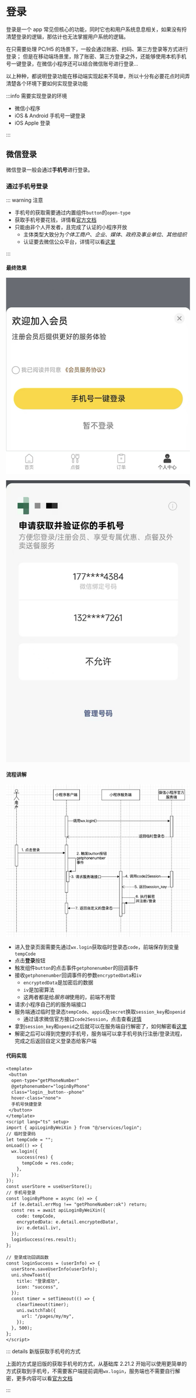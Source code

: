 # 登录

登录是一个 app 常见但核心的功能，同时它也和用户系统息息相关，如果没有捋清楚登录的逻辑，那估计也无法掌握用户系统的逻辑。

在只需要处理 PC/H5 的场景下，一般会通过账密、扫码、第三方登录等方式进行登录；
但是在移动端场景里，除了账密、第三方登录之外，还能够使用本机手机号一键登录，在微信小程序还可以结合微信账号进行登录...

以上种种，都说明登录功能在移动端实现起来不简单，所以十分有必要花点时间弄清楚各个环境下要如何实现登录功能

:::info 需要实现登录的环境

- 微信小程序
- iOS & Android 手机号一键登录
- iOS Apple 登录

:::

## 微信登录

微信登录一般会通过**手机号**进行登录。

### 通过手机号登录

::: warning 注意

- 手机号的获取需要通过内置组件`button`的`open-type`
- 获取手机号要花钱，详情看[官方文档](https://developers.weixin.qq.com/miniprogram/dev/framework/open-ability/getPhoneNumber.html)
- 只能由非个人开发者，且完成了认证的小程序开放
  - 主体类型大致分为*个体工商户*、*企业*、*媒体*、*政府及事业单位*、*其他组织*
  - 认证要去微信公众平台，详情可以看[这里](https://developers.weixin.qq.com/miniprogram/product/renzheng.html)

:::

#### 最终效果

![触发登录](../../image/WechatIMG662.jpg)

![手机号登录](../../image/WechatIMG664.jpg)

#### 流程讲解

![微信小程序-通过手机号登录](../../image/WechatIMG665.jpg)

- 进入登录页面需要先通过`wx.login`获取临时登录态`code`，前端保存到变量`tempCode`
- 点击**登录**按钮
- 触发组件`button`的点击事件`getphonenumber`的回调事件
- 接收`getphonenumber`回调事件的参数`encryptedData`和`iv`
  - `encryptedData`是加密后的数据
  - `iv`是加密算法
  - 这两者都是给*服务端*使用的，前端不用管
- 请求小程序自己的的服务端接口
- 服务端通过临时登录态`tempCode`、`appid`及`secret`换取`session_key`和`openid`
  - 通过请求微信官方接口`code2Session`，点击查看[详情](https://developers.weixin.qq.com/miniprogram/dev/OpenApiDoc/user-login/code2Session.html)
- 拿到`session_key`和`openid`之后就可以在服务端自行解密了，如何解密看[这里](https://developers.weixin.qq.com/miniprogram/dev/framework/open-ability/signature.html)
- 解密之后可以得到完整的手机号，服务端可以拿手机号执行注册/登录流程，完成之后返回自定义登录态给客户端

#### 代码实现

```vue{3-4,15-19,23-31}
<template>
 <button
  open-type="getPhoneNumber"
  @getphonenumber="loginByPhone"
  class="login__button--phone"
  hover-class="none">
  手机号快捷登录
 </button>
</template>
<script lang="ts" setup>
import { apiLoginByWeiXin } from "@/services/login";
// 临时登录码
let tempCode = "";
onLoad(() => {
  wx.login({
    success(res) {
      tempCode = res.code;
    },
  });
});
const userStore = useUserStore();
// 手机号登录
const loginByPhone = async (e) => {
  if (e.detail.errMsg !== "getPhoneNumber:ok") return;
  const res = await apiLoginByWeiXin({
    code: tempCode,
    encryptedData: e.detail.encryptedData!,
    iv: e.detail.iv!,
  });
  loginSuccess(res.result);
};

// 登录成功回调函数
const loginSuccess = (userInfo) => {
  userStore.saveUserInfo(userInfo);
  uni.showToast({
    title: "登录成功",
    icon: "success",
  });
  const timer = setTimeout(() => {
    clearTimeout(timer);
    uni.switchTab({
      url: "/pages/my/my",
    });
  }, 500);
};
</script>
```

::: details 新版获取手机号的方式

上面的方式是旧版的获取手机号的方式，从基础库 2.21.2 开始可以使用更简单的方式获取到手机号，不需要客户端提前调用`wx.login`，服务端也不需要自行解密，更多内容可以看[官方文档](https://developers.weixin.qq.com/miniprogram/dev/framework/open-ability/getPhoneNumber.html)

:::
